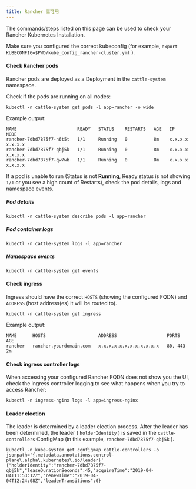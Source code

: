 ```yaml
---
title: Rancher 高可用
---
```


The commands/steps listed on this page can be used to check your Rancher Kubernetes Installation.

Make sure you configured the correct kubeconfig (for example, `export KUBECONFIG=$PWD/kube_config_rancher-cluster.yml` ).

#### Check Rancher pods

Rancher pods are deployed as a Deployment in the `cattle-system` namespace.

Check if the pods are running on all nodes:

``` 
kubectl -n cattle-system get pods -l app=rancher -o wide
```

Example output:

``` 
NAME                       READY   STATUS    RESTARTS   AGE   IP          NODE
rancher-7dbd7875f7-n6t5t   1/1     Running   0          8m    x.x.x.x     x.x.x.x
rancher-7dbd7875f7-qbj5k   1/1     Running   0          8m    x.x.x.x     x.x.x.x
rancher-7dbd7875f7-qw7wb   1/1     Running   0          8m    x.x.x.x     x.x.x.x
```

If a pod is unable to run (Status is not **Running**, Ready status is not showing `1/1` or you see a high count of Restarts), check the pod details, logs and namespace events.

##### Pod details

``` 
kubectl -n cattle-system describe pods -l app=rancher
```

##### Pod container logs

``` 
kubectl -n cattle-system logs -l app=rancher
```

##### Namespace events

``` 
kubectl -n cattle-system get events
```

#### Check ingress

Ingress should have the correct `HOSTS` (showing the configured FQDN) and `ADDRESS` (host address(es) it will be routed to).

``` 
kubectl -n cattle-system get ingress
```

Example output:

``` 
NAME      HOSTS                    ADDRESS                   PORTS     AGE
rancher   rancher.yourdomain.com   x.x.x.x,x.x.x.x,x.x.x.x   80, 443   2m
```

#### Check ingress controller logs

When accessing your configured Rancher FQDN does not show you the UI, check the ingress controller logging to see what happens when you try to access Rancher:

``` 
kubectl -n ingress-nginx logs -l app=ingress-nginx
```

#### Leader election

The leader is determined by a leader election process. After the leader has been determined, the leader ( `holderIdentity` ) is saved in the `cattle-controllers` ConfigMap (in this example, `rancher-7dbd7875f7-qbj5k` ).

``` 
kubectl -n kube-system get configmap cattle-controllers -o jsonpath='{.metadata.annotations.control-plane\.alpha\.kubernetes\.io/leader}'
{"holderIdentity":"rancher-7dbd7875f7-qbj5k","leaseDurationSeconds":45,"acquireTime":"2019-04-04T11:53:12Z","renewTime":"2019-04-04T12:24:08Z","leaderTransitions":0}
```

